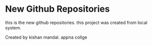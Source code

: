 # New Github Repositories

this is the new github repositories.
this project was created from local system.

Created by kishan mandal. 
appna collge